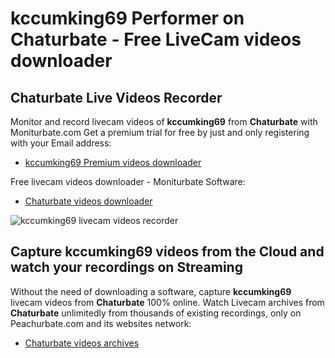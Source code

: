 # kccumking69 Performer on Chaturbate - Free LiveCam videos downloader

## Chaturbate Live Videos Recorder

Monitor and record livecam videos of **kccumking69** from **Chaturbate** with Moniturbate.com
Get a premium trial for free by just and only registering with your Email address:
* [kccumking69 Premium videos downloader](https://moniturbate.com/request-demo-licence-key.html)

Free livecam videos downloader - Moniturbate Software:
* [Chaturbate videos downloader](https://moniturbate.com/moniturbate-download-software.html)

![kccumking69 livecam videos recorder](https://peachurnet.com/templates/moniturbate-software.png)


## Capture kccumking69 videos from the Cloud and watch your recordings on Streaming

Without the need of downloading a software, capture **kccumking69** livecam videos from **Chaturbate** 100% online.
Watch Livecam archives from **Chaturbate** unlimitedly from thousands of existing recordings, only on Peachurbate.com and its websites network:
* [Chaturbate videos archives](https://peachurnet.com/)